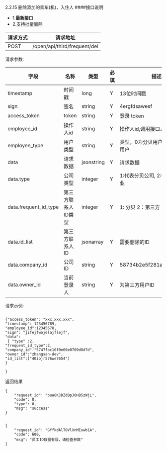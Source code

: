 2.2.15 删除添加的乘车(机)，入住人
####接口说明
- 1.**最新接口**
- 2.支持批量删除


请求方式|请求地址
----|---
POST|/open/api/third/frequent/del


请求参数:

字段|名称|类型|必填|描述
-----|-----|----|----|----
timestamp|时间戳 |long |Y|13位时间戳
sign|签名 |string |Y|4ergfdsawesf
access\_token|token | string |Y|登录 token
employee\_id| 操作人id|string |Y|操作人id,调用接口人 id
employee\_type| 用户类型|string|Y|类型，0为分贝用户，1为第三方用户
data |请求数据| jsonstring |Y|请求数据
data.type|公司类型|integer|Y|1:代表分贝公司, 2:代表第三方企业
data.frequent_id_type|第三方联系人ID类型|integer |Y| 1: 分贝 2：第三方
data.id_list|第三方联系人ID| jsonarray |Y|需要删除的ID
data.company_id|公司ID| string |Y|58734b2e5f281a41b304181f
data.owner_id|当前登录人| string |Y|为第三方用户ID

 请求示例:
 
 ```
{"access_token": "xxx.xxx.xxx","timestamp": 123456789,"employee_id":12345678,"sign": "jifejfwojelajflejf","data": { "type" :2, 
"frequent_id_type":2, 
"company_id":"5747fbc10f0e60e0709d8d7d",  
"owner_id":"zhangsan-dev",    
"id_list":["40iojr576we7654"]
}

}
```

返回结果

```
{
    "request_id": "bua8KJDZdBpJOHB5zWjL",
    "code": 0,
    "type": 0,
    "msg": "success"
}


{
    "request_id": "GffkdAlTOVlXnMEuwb1A",
    "code": 600,
    "msg": "员工ID数据有误，请检查参数"
}
```
